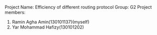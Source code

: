 Project Name: Efficiency of different routing protocol
Group: G2
Project members: 
1. Ramin Agha Amin(130101137)(myself)
2. Yar Mohammad Hafizy(130101202)

